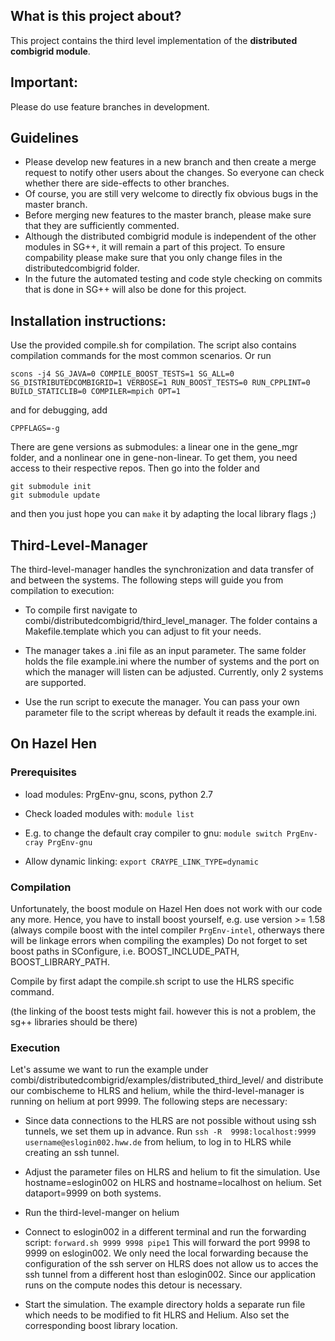 What is this project about?
---------------------------
This project contains the third level implementation of the
__distributed combigrid module__. 

Important:
----------
Please do use feature branches in development.

Guidelines
---------
*  Please develop new features in a new branch and then create a merge request 
to notify other users about the changes. So everyone can check whether there are 
side-effects to other branches.
* Of course, you are still very welcome to directly fix obvious bugs in the 
master branch.
* Before merging new features to the master branch, please make sure that they
are sufficiently commented. 
* Although the distributed combigrid module is independent of the other modules
in SG++, it will remain a part of this project. To ensure compability please
make sure that you only change files in the distributedcombigrid folder. 
* In the future the automated testing and code style checking on commits that is 
done in SG++ will also be done for this project.

Installation instructions:
--------------------------
Use the provided compile.sh for compilation. The script also contains compilation
commands for the most common scenarios.
Or run
```
scons -j4 SG_JAVA=0 COMPILE_BOOST_TESTS=1 SG_ALL=0 SG_DISTRIBUTEDCOMBIGRID=1 VERBOSE=1 RUN_BOOST_TESTS=0 RUN_CPPLINT=0 BUILD_STATICLIB=0 COMPILER=mpich OPT=1
``` 
and for debugging, add
```
CPPFLAGS=-g
``` 

There are gene versions as submodules: a linear one in the gene_mgr folder, and 
a nonlinear one in gene-non-linear. To get them, you need access to their 
respective repos. Then go into the folder and

```
git submodule init
git submodule update
```
and then you just hope you can `make` it by adapting the local library flags ;)

Third-Level-Manager
-------------------
The third-level-manager handles the synchronization and data transfer of and
between the systems. The following steps will guide you from compilation to
execution:

* To compile first navigate to combi/distributedcombigrid/third_level_manager.
  The folder contains a Makefile.template which you can adjust to fit your needs.

* The manager takes a .ini file as an input parameter. The same folder holds the
  file example.ini where the number of systems and the port on which the manager
  will listen can be adjusted. Currently, only 2 systems are supported.

* Use the run script to execute the manager. You can pass your own parameter
  file to the script whereas by default it reads the example.ini.

On Hazel Hen
------------

### Prerequisites

* load modules: PrgEnv-gnu, scons, python 2.7

* Check loaded modules with:
  `module list`

* E.g. to change the default cray compiler to gnu:
  `module switch PrgEnv-cray PrgEnv-gnu`

* Allow dynamic linking:
  `export CRAYPE_LINK_TYPE=dynamic`

### Compilation

Unfortunately, the boost module on Hazel Hen does not work with our code any more.
Hence, you have to install boost yourself, e.g. use version >= 1.58
(always compile boost with the intel compiler `PrgEnv-intel`, otherways there
will be linkage errors when compiling the examples)
Do not forget to set boost paths in SConfigure, i.e. BOOST_INCLUDE_PATH, 
BOOST_LIBRARY_PATH.

Compile by first adapt the compile.sh script to use the HLRS specific command.

(the linking of the boost tests might fail. however this is not a problem, the
sg++ libraries should be there)

### Execution

Let's assume we want to run the example under
combi/distributedcombigrid/examples/distributed_third_level/ and distribute our
combischeme to HLRS and helium, while the third-level-manager is running on
helium at port 9999. The following steps are necessary:

* Since data connections to the HLRS are not possible without using ssh tunnels,
  we set them up in advance. Run
  `ssh -R  9998:localhost:9999 username@eslogin002.hww.de` from helium, to log
  in to HLRS while creating an ssh tunnel.

* Adjust the parameter files on HLRS and helium to fit the simulation.
  Use hostname=eslogin002 on HLRS and hostname=localhost on helium. Set
  dataport=9999 on both systems.

* Run the third-level-manger on helium

* Connect to eslogin002 in a different terminal and run the forwarding script:
  `forward.sh 9999 9998 pipe1`
  This will forward the port 9998 to 9999 on eslogin002. We only need the local
  forwarding because the configuration of the ssh server on HLRS does not allow
  us to acces the ssh tunnel from a different host than eslogin002. Since our
  application runs on the compute nodes this detour is necessary.

* Start the simulation. The example directory holds a separate run file which
  needs to be modified to fit HLRS and Helium. Also set the corresponding boost
  library location.
